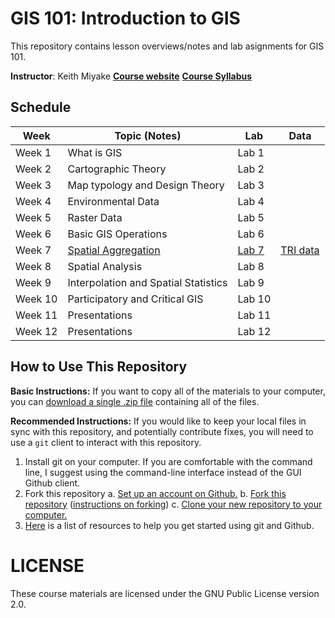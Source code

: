 # GIS 101: Introduction to GIS

This repository contains lesson overviews/notes and lab asignments for GIS 101. 

**Instructor**: Keith Miyake
[**Course website**](http://keithmiyake.info/gis101)
[**Course Syllabus**](syllabus.md)

## Schedule

| Week | Topic (Notes) | Lab | Data |
|------|---------------|-----|------|
| Week 1 | What is GIS | Lab 1 | |
| Week 2 | Cartographic Theory | Lab 2 | |
| Week 3 | Map typology and Design Theory | Lab 3 | |
| Week 4 | Environmental Data | Lab 4 | |
| Week 5 | Raster Data | Lab 5 | |
| Week 6 | Basic GIS Operations| Lab 6 | |
| Week 7 | [Spatial Aggregation](notes/07-aggregation.md) | [Lab 7](labs/07-aggregation.md) | [TRI data](data/TRI.zip) |
| Week 8 | Spatial Analysis | Lab 8 | |
| Week 9 | Interpolation and Spatial Statistics | Lab 9 | |
| Week 10 | Participatory and Critical GIS | Lab 10 | |
| Week 11 | Presentations | Lab 11 | |
| Week 12 | Presentations | Lab 12 | |

## How to Use This Repository

**Basic Instructions:** If you want to copy all of the materials to your computer, you can [download a single .zip file](https://github.com/kaymmm/intro-to-gis-demo/archive/master.zip) containing all of the files.

**Recommended Instructions:** If you would like to keep your local files in sync with this repository, and potentially contribute fixes, you will need to use a `git` client to interact with this repository.

  1. Install git on your computer. If you are comfortable with the command line, I suggest using the command-line interface instead of the GUI Github client.
  2. Fork this repository
    a. [Set up an account on Github.](https://github.com/join?source=header-home)
    b. [Fork this repository](https://github.com/kaymmm/intro-to-gis-demo#fork-destination-box) ([instructions on forking](https://help.github.com/articles/fork-a-repo/))
    c. [Clone your new repository to your computer.](https://help.github.com/articles/cloning-a-repository/)
  3. [Here](https://help.github.com/articles/good-resources-for-learning-git-and-github/) is a list of resources to help you get started using git and Github.

# LICENSE

These course materials are licensed under the GNU Public License version 2.0. 

